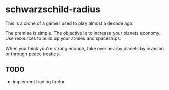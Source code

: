 # schwarzschild-radius

This is a clone of a game I used to play almost a decade ago.

The premise is simple. The objective is to increase your planets economy. Use resources to build up your armies and spaceships. 

When you think you're strong enough, take over nearby planets by invasion or through peace treaties.

## TODO

* implement trading factor
